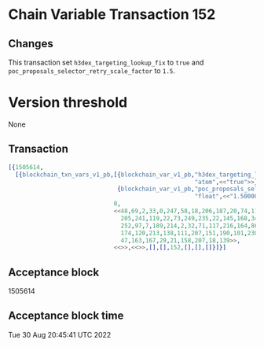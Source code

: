 # Chain Variable Transaction 152

## Changes

This transaction set `h3dex_targeting_lookup_fix` to `true` and
`poc_proposals_selector_retry_scale_factor` to `1.5`.

# Version threshold

None

## Transaction

```erlang
[{1505614,
  [{blockchain_txn_vars_v1_pb,[{blockchain_var_v1_pb,"h3dex_targeting_lookup_fix",
                                                     "atom",<<"true">>},
                               {blockchain_var_v1_pb,"poc_proposals_selector_retry_scale_factor",
                                                     "float",<<"1.50000000000000000000e+00">>}],
                              0,
                              <<48,69,2,33,0,247,58,18,206,187,20,74,118,215,0,193,237,
                                205,241,119,22,73,249,235,22,145,168,34,10,159,63,191,
                                252,97,7,189,214,2,32,71,117,216,164,86,21,158,98,247,
                                174,120,213,138,111,207,151,190,101,230,110,97,177,69,
                                47,163,167,29,21,158,207,18,139>>,
                              <<>>,<<>>,[],[],152,[],[],[]}]}]
```

## Acceptance block

1505614

## Acceptance block time

Tue 30 Aug 20:45:41 UTC 2022
